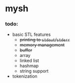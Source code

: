 # mysh

### todo:

* basic STL features
  * ~~printing to `stdout`/`stderr`~~
  * ~~memory management~~
  * ~~buffer~~
  * array
  * linked list
  * hashmap
  * string support
* tokenization
